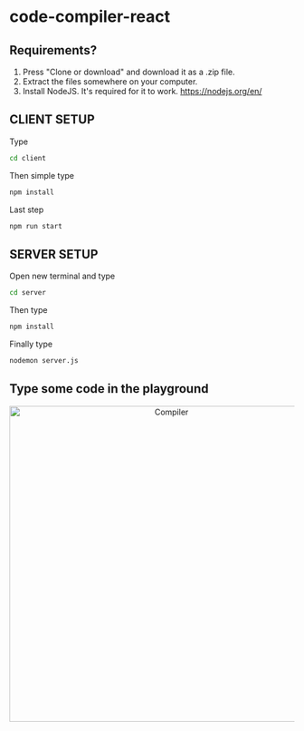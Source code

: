 # code-compiler-react




## Requirements?

1. Press "Clone or download" and download it as a .zip file. 
2. Extract the files somewhere on your computer. 
3. Install NodeJS. It's required for it to work. https://nodejs.org/en/

## CLIENT SETUP

Type
```sh
cd client
```

Then simple type
```sh
npm install
```

Last step
```sh
npm run start
```



## SERVER SETUP


Open new terminal and type
```sh
cd server
```

Then type
```sh
npm install
```

Finally type
```sh
nodemon server.js
```


## Type some code in the playground 

<p align="center">
<img src="https://cdn.discordapp.com/attachments/622826738174394419/1172971942463156284/code_compiler.png?ex=6562423f&is=654fcd3f&hm=01d50d3f119d176449d5242ca6d809a64afce1a81b0fd429533cfd4b76bea57d&" alt="Compiler" title="Kingfisher" width="557"/>
</p>

